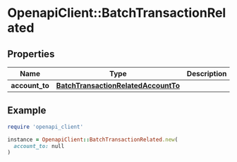 # OpenapiClient::BatchTransactionRelated

## Properties

| Name | Type | Description | Notes |
| ---- | ---- | ----------- | ----- |
| **account_to** | [**BatchTransactionRelatedAccountTo**](BatchTransactionRelatedAccountTo.md) |  | [optional] |

## Example

```ruby
require 'openapi_client'

instance = OpenapiClient::BatchTransactionRelated.new(
  account_to: null
)
```

